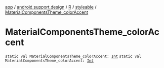 [app](../../../index.md) / [android.support.design](../../index.md) / [R](../index.md) / [styleable](index.md) / [MaterialComponentsTheme_colorAccent](./-material-components-theme_color-accent.md)

# MaterialComponentsTheme_colorAccent

`static val MaterialComponentsTheme_colorAccent: `[`Int`](https://kotlinlang.org/api/latest/jvm/stdlib/kotlin/-int/index.html)
`static val MaterialComponentsTheme_colorAccent: `[`Int`](https://kotlinlang.org/api/latest/jvm/stdlib/kotlin/-int/index.html)